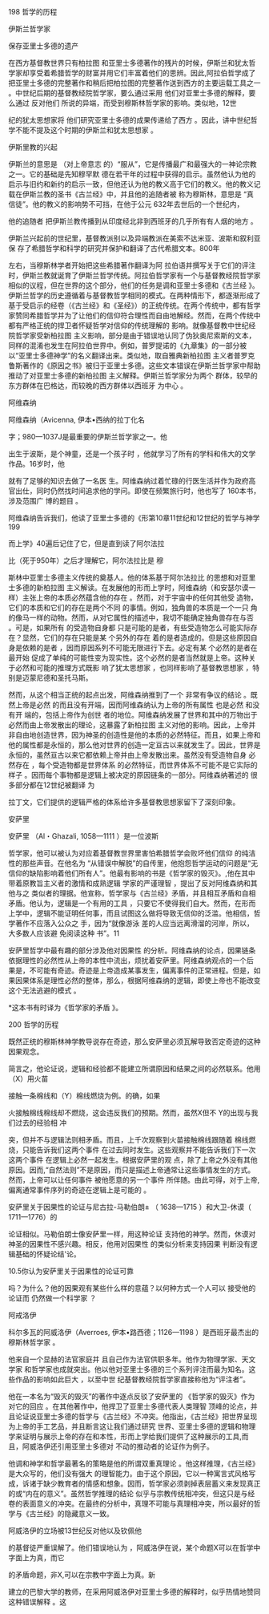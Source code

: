 198 哲学的历程

伊斯兰哲学家

保存亚里士多德的遗产

在西方基督教世界只有柏拉图 和亚里士多德著作的残片的时候，伊斯兰和犹太哲学家却享受着希腊哲学的财富并用它们丰富着他们的思辨。因此,阿拉伯哲学成了把亚里士多德的完整著作和稍后把柏拉图的完整著作送到西方的主要运载工具之一 。中世纪后期的基督教经院哲学家，要么通过采用 他们对亚里士多德的解释，要么通过 反对他们 所说的异端，而受到穆斯林哲学家的影响。类似地，12世

纪的犹太思想家将 他们研究亚里士多德的成果传递给了西方 。因此，讲中世纪哲学不能不提及这个时期的伊斯兰和犹太思想家 。

伊斯里教的兴起

伊斯兰的意思是 （对上帝意志 的）“服从”，它是传播最广和最强大的一神论宗教之一。它的基础是先知穆罕默 德在若干年的过程中获得的启示。虽然他认为他的启示与旧约和新约的启示一致，但他还认为他的教义高于它们的教义。他的教义记载在伊斯兰教的圣书《古兰经》中，并且他的追随者被 称为穆斯林，意思是 “真信徒”。他的教义的影响势不可挡，在他于公元 632年去世后的一个世纪内，

他的追随者 把伊斯兰教传播到从印度经北非到西班牙的几乎所有有人烟的地方 。

伊斯兰兴起前的世纪里，基督教派别以及异端教派在美索不达米亚、波斯和叙利亚保 存了希腊哲学和科学的研究并保护和翻译了古代希腊文本。800年

左右，当穆斯林学者开始把这些希腊著作翻译为阿 拉伯语并撰写关于它们的评注时，伊斯兰教就诞育了伊斯兰哲学传统。阿拉伯哲学家有一个与基督教经院哲学家相似的议程，但在世界的这个部分，他们的任务是调和亚里士多德和《古兰经 》。伊斯兰哲学的历史遵循着与基督教哲学相同的模式。在两种情形下，都逐渐形成了基于受启示的经卷（《古兰经》和《圣经》）的正统传统。在两个传统中，都有哲学家赞同希腊哲学并为了让他们的信仰符合理性而自由地解经。然而，在两个传统中都有严格正统的捍卫者怀疑哲学对信仰的传统理解的 影响。就像基督教中世纪经院哲学家受新柏拉图 主义影响，部分是由于错误地认同了伪狄奥尼索斯的文本，同样的混淆也发生在阿拉伯世界中。例如，普罗提诺的《九章集》的一部分被以“亚里士多德神学”的名义翻译出来。类似地，取自雅典新柏拉图 主义者普罗克鲁斯著作的《原因之书》被归于亚里士多德。这些文本错误在伊斯兰哲学家中帮助推动了对亚里士多德的新柏拉图 主义解释。伊斯兰哲学家分为两个 群体，较早的东方群体在巴格达，而较晚的西方群体以西班牙 为中心 。

阿维森纳

阿维森纳（Avicenna, 伊本•西纳的拉丁化名

字；980—1037J是最重要的伊斯兰哲学家之一。他

出生于波斯，是个神童，还是一个孩子时 ，他就学习了所有的学科和伟大的文学作品。16岁时，他

就有了足够的知识去做了一名医 生。阿维森纳过着忙碌的行医生活并作为政府高官出仕，同时仍然找时间追求他的学问。即使在频繁旅行时，他也写了 160本书，涉及范围广 博的题目 。

阿维森纳告诉我们，他读了亚里士多德的《形第10章11世纪和12世纪的哲学与神学 199

而上学》40遍后记住了它，但是直到读了阿尔法拉

比（死于950年）之后才理解它，阿尔法拉比是 穆

斯林中亚里士多德主义传统的奠基人。他的体系基于阿尔法拉比 的思想和对亚里士多德的新柏拉图 主义解读。在发展他的形而上学时，阿维森纳（和安瑟尔谟一样）主张上帝的本质必然蕴含他的存在 。然而，对于宇宙中的任何其他受 造物，它们的本质和它们的存在是两个不同 的事情。例如，独角兽的本质是一个一只 角的像马一样的动物。然而，从对它属性的描述中，我切不能确定独角兽存在与否 。可是，如果所有 的受造物自身都 只是可能的是者，有些受造物怎么可能实际存在？显然，它们的存在只能是某 个另外的存在 着的是者造成的。但是这些原因自身是依赖的是者 ，因而原因系列不可能无限进行下去。必定有某 个必然的是者在最开始 促成了单纯的可能性变为现实性。这个必然的是者当然就是上帝。这种关于必然和可能的推理方式既影 响了犹太思想家 ，也同样影响了基督教思想家 ，特别是迈蒙尼德和圣托马斯。

然而，从这个相当正统的起点出发，阿维森纳推到了一个 非常有争议的结论 。既然上帝是必然 的而且没有开端，因而阿维森纳认为上帝的所有属性 也是必然 和没有开 端的，包括上帝作为创世 者的地位。阿维森纳发展了世界和其中的万物出于必然而由上帝发散出的理论，这暴露了新柏拉图 主义对他的影响。因此，上帝并非自由地创造世界，因为神圣的创造性是他的本质的必然特征。而且，如果上帝和他的属性都是永恒的，那么他对世界的创造一定亘古以来就发生了。因此，世界是永恒的，虽然亘古以来它都依赖上帝并由上帝发散出来。虽然没有受造物自身 必然存在 ，每个受造物都是世界体系 的必然特征，而世界体系不可能不是它实际的样子 。因而每个事物都是逻辑上被决定的原因链条的一部分。阿维森纳著述的 很多部分都在12世纪被翻译 为

拉丁文，它们提供的逻辑严格的体系给许多基督教思想家留下了深刻印象。

安萨里

安萨里 （Al・Ghazali,  1058—1111 ）是一位波斯

哲学家，他可以被认为对应着基督教世界里害怕希腊哲学会败坏他们信仰 的纯洁性的那些声音。在他名为 “从错误中解脱”的自传里，他抱怨哲学运动的问题是“无信仰的缺陷影响着他们所有人”。他最有影响的书是《哲学家的毁灭》。,他在其中带着原教旨主义者的激情和成熟逻辑 学家的严谨理智 ，提出了反对阿维森纳和其他与之 类似者的理据。他宣称，哲学家与《古兰经》矛盾，并且相互矛盾和自相矛盾。他认为，逻辑是一个有用的工具 ，只要它不使得我们自大。然而，在形而上学中，逻辑不能证明任何事，而且试图这么做将导致无信仰的泛滥。他相信，哲学著作不应落入公众之 手，因为“就像游泳 差的人应当远离滑溜的河岸，所以，大多数人应该避 免阅读这种 书”。11

安萨里哲学中最有趣的部分涉及他对因果性 的分析。阿维森纳的论点，因果链条依据理性的必然性从上帝的本性中流出，烦扰着安萨里。阿维森纳观点的一个后 果是，不可能有奇迹。奇迹是上帝造成某事发生，偏离事件的正常进程。但是，如果因果体系是理性必然的整体，那么，根据阿维森纳的逻辑，即使上帝也不能改变这个无法逃避的模式 。

*这本书有时译为《哲学家的矛盾 》。

200 哲学的历程

既然正统的穆斯林神学教导说存在奇迹，那么安萨里必须瓦解导致否定奇迹的这种 因果观念。

简言之，他论证说，逻辑和经验都不能建立所谓原因和结果之间的必然联系。他用（X）用火苗

接触一条棉线和（Y）棉线燃烧为例。的确，如果

火接触棉线棉线却不燃烧，这会违反我们的预期。然而，虽然X但不 Y的出现与我们过去的经验相 冲

突，但并不与逻辑法则相矛盾。而且，上千次观察到火苗接触棉线跟随着 棉线燃烧，只能告诉我们这两个事件 在过去同时发生。这些观察并不能告诉我们下一次这两个事件 在逻辑上必然一起发生。根据安萨里的观 点，除了上帝之外没有其他原因。因而,“自然法则”不是原因，而只是描述上帝通常让这些事情发生的方式。然而，上帝可以让任何事件 被他愿意的另一个事件 所伴随。由此可得，对于上帝,偏离通常事件序列的奇迹在逻辑上是可能的 。

安萨里关于因果性的论证与尼古拉-马勒伯朗± （ 1638—1715 ）和大卫-休谟（ 1711—1776）的

论证相似。马勒伯朗士像安萨里一样，用这种论证 支持他的神学。然而，休谟对神圣的因果性不感兴趣。相反，他用对因果性 的类似分析来支持因果 判断没有逻辑基础的怀疑论结'论。

10.5你认为安萨里关于因果性的论证可靠

吗？为什么？他的因果观有某些什么样的意蕴？以何种方式一个人可以 接受他的论证而 仍然做一个科学家 ？

阿戒洛伊

科尔多瓦的阿威洛伊（Averroes, 伊本•路西德；1126—1198 ）是西班牙最杰出的穆斯林哲学家 。

他来自一个显赫的法官家庭并 且自己作为法官供职多年。他作为物理学家、天文学家 和哲学家也成就突出。他以他对亚里士多德的三个系列评注而最为知名。这些作品的影响如此巨大 ，以至中世 纪基督教经院哲学家直接称他为“评注者”。

他在一本名为“毁灭的毁灭”的著作中逐点反驳了安萨里的 《哲学家的毁灭》作为对它的回应 。在其他著作中，他捍卫了亚里士多德代表人类理智 顶峰的论点，并且论证说亚里士多德的哲学与《古兰经》不冲突。他指出，《古兰经》把世界呈现为上帝的手工艺品，并且断言这让我们通过研究 世界、亚里士多德的逻辑和物理学来证明与展示上帝的存在和本性，形而上学给我们提供了这种展示的工具,而且，阿威洛伊还引用亚里士多德对 不动的推动者的论证作为例子。

他调和神学和哲学最著名的策略是他的所谓双重真理论 。他这样推理，《古兰经》是大众写的，他们没有强大 的理智能力。由于这个原因，它以一种寓言式风格写成，诉诸于缺少教育者的情感和想象。因而，哲学家必须剥掉表层蓄义来发现真正的或“内在的意义”。虽然哲学推理的结论 似乎与宗教传统相冲突，但这只是与经卷的表面意义的冲突。在最终的分析中，真理不可能与真理相冲突，所以最好的哲学与《古兰经》的隐藏意义一致。

阿威洛伊的立场被13世纪反对他以及钦佩他

的基督徒严重误解了。他们错误地认为 ，阿威洛伊在说，某个命题X可以在哲学中字面上为真，而它

的矛盾命题，非X,可以在宗教中字面上为真。新

建立的巴黎大学的教师，在采用阿威洛伊对亚里士多德的解释时，似乎热情地赞同这种错误解释 。这